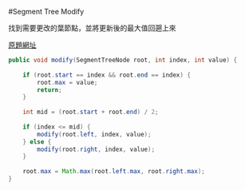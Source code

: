 #Segment Tree Modify

找到需要更改的葉節點，並將更新後的最大值回遡上來

[原題網址](http://www.lintcode.com/en/problem/segment-tree-modify/)
```java
public void modify(SegmentTreeNode root, int index, int value) {
    
    if (root.start == index && root.end == index) {
        root.max = value;
        return;
    }
    
    int mid = (root.start + root.end) / 2;
    
    if (index <= mid) {
        modify(root.left, index, value);
    } else {
        modify(root.right, index, value);
    }
    
    root.max = Math.max(root.left.max, root.right.max);
}
```